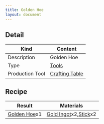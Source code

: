 ```yaml
---
title: Golden Hoe
layout: document
---
```

## Detail

|Kind|Content|
|---|---|
|Description|Golden Hoe|
|Type|[Tools](Tools)|
|Production Tool|[Crafting Table](Crafting_Table)|

## Recipe

|Result|Materials|
|---|---|
|[Golden Hoe](Golden_Hoe)x1|[Gold Ingot](Gold_Ingot)x2,[Stick](Stick)x2|
